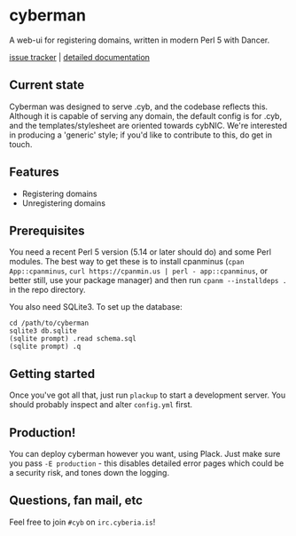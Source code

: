 # cyberman

A web-ui for registering domains, written in modern Perl 5 with Dancer.

[issue tracker](https://git.fuwafuwa.moe/.cyb/cyberman/issues) | [detailed documentation](https://http.cat/404)

## Current state

Cyberman was designed to serve .cyb, and the codebase reflects this. Although it is capable of serving any domain, the default config is for .cyb, and the templates/stylesheet are oriented towards cybNIC. We're interested in producing a 'generic' style; if you'd like to contribute to this, do get in touch.

## Features

 * Registering domains
 * Unregistering domains

## Prerequisites

You need a recent Perl 5 version (5.14 or later should do) and some Perl modules. The best way to get these is to install cpanminus (`cpan App::cpanminus`, `curl https://cpanmin.us | perl - app::cpanminus`, or better still, use your package manager) and then run `cpanm --installdeps .` in the repo directory.

You also need SQLite3. To set up the database:

```
cd /path/to/cyberman
sqlite3 db.sqlite
(sqlite prompt) .read schema.sql
(sqlite prompt) .q
```

## Getting started

Once you've got all that, just run `plackup` to start a development server. You should probably inspect and alter `config.yml` first.

## Production!

You can deploy cyberman however you want, using Plack. Just make sure you pass `-E production` - this disables detailed error pages which could be a security risk, and tones down the logging.

## Questions, fan mail, etc

Feel free to join `#cyb` on `irc.cyberia.is`!
